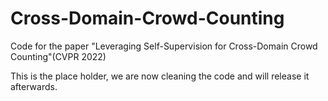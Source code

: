 # Cross-Domain-Crowd-Counting
Code for the paper "Leveraging Self-Supervision for Cross-Domain Crowd Counting"(CVPR 2022)

This is the place holder, we are now cleaning the code and will release it afterwards.
